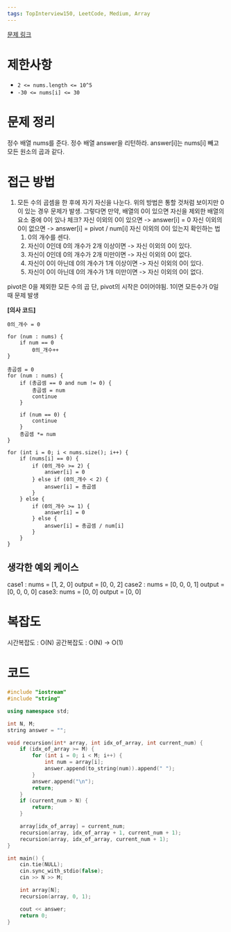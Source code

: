```yaml
---
tags: TopInterview150, LeetCode, Medium, Array
---
```

[문제 링크](https://leetcode.com/problems/product-of-array-except-self/?envType=study-plan-v2&envId=top-interview-150)
# 제한사항
- `2 <= nums.length <= 10^5`
- `-30 <= nums[i] <= 30`

# 문제 정리
정수 배열 nums를 준다.
정수 배열 answer을 리턴하라.
	answer[i]는 nums[i] 빼고 모든 원소의 곱과 같다.

# 접근 방법
1) 모든 수의 곱셈을 한 후에 자기 자신을 나눈다.
위의 방법은 통할 것처럼 보이지만 0이 있는 경우 문제가 발생.
그렇다면 만약, 배열의 0이 있으면 자신을 제외한 배열의 요소 중에 0이 있나 체크?
자신 이외의 0이 있으면 -> answer[i] = 0
자신 이외의 0이 없으면 -> answer[i] = pivot / num[i]
자신 이외의 0이 있는지 확인하는 법
	1. 0의 개수를 센다.
	2. 자신이 0인데 0의 개수가 2개 이상이면 -> 자신 이외의 0이 있다.
	3. 자신이 0인데 0의 개수가 2개 미만이면 -> 자신 이외의 0이 없다.
	4. 자신이 0이 아닌데 0의 개수가 1개 이상이면 -> 자신 이외의 0이 있다.
	5. 자신이 0이 아닌데 0의 개수가 1개 미만이면 -> 자신 이외의 0이 없다.
	
	
pivot은 0을 제외한 모든 수의 곱
단, pivot의 시작은 0이어야됨. 1이면 모든수가 0일 때 문제 발생

**[의사 코드]**
```
0의_개수 = 0

for (num : nums) {
	if num == 0
		0의_개수++
}

총곱셈 = 0
for (num : nums) {
	if (총곱셈 == 0 and num != 0) {
		총곱셈 = num
		continue
	}

	if (num == 0) {
		continue
	}
	총곱셈 *= num
}

for (int i = 0; i < nums.size(); i++) {
	if (nums[i] == 0) {
		if (0의_개수 >= 2) {
			answer[i] = 0
		} else if (0의_개수 < 2) {
			answer[i] = 총곱셈
		}
	} else {
		if (0의_개수 >= 1) {
			answer[i] = 0
		} else {
			answer[i] = 총곱셈 / num[i]
		}
	}
}
```

## 생각한 예외 케이스
case1 : 
	nums = [1, 2, 0]
	output = [0, 0, 2]
case2 : 
	nums = [0, 0, 0, 1]
	output = [0, 0, 0, 0]
case3:
	nums = [0, 0]
	output = [0, 0]

# 복잡도
시간복잡도 : O(N)
공간복잡도 : O(N) -> O(1)

# 코드
``` cpp
#include "iostream"
#include "string"

using namespace std;

int N, M;
string answer = "";

void recursion(int* array, int idx_of_array, int current_num) {
    if (idx_of_array >= M) {
        for (int i = 0; i < M; i++) {
            int num = array[i];
            answer.append(to_string(num)).append(" ");
        }
        answer.append("\n");
        return;
    }
    if (current_num > N) {
        return;
    }

    array[idx_of_array] = current_num;
    recursion(array, idx_of_array + 1, current_num + 1);
    recursion(array, idx_of_array, current_num + 1);
}

int main() {
    cin.tie(NULL);
    cin.sync_with_stdio(false);
    cin >> N >> M;

    int array[N];
    recursion(array, 0, 1);

    cout << answer;
    return 0;
}
```

